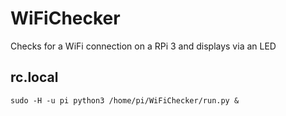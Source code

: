 # WiFiChecker
Checks for a WiFi connection on a RPi 3 and displays via an LED

## rc.local
```sudo -H -u pi python3 /home/pi/WiFiChecker/run.py &```
